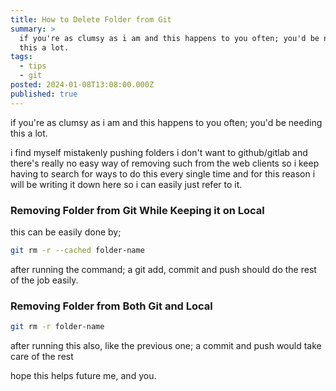 ```yaml
---
title: How to Delete Folder from Git
summary: >
  if you're as clumsy as i am and this happens to you often; you'd be needing
  this a lot.
tags:
  - tips
  - git
posted: 2024-01-08T13:08:00.000Z
published: true
---
```


if you're as clumsy as i am and this happens to you often; you'd be needing this a lot.

i find myself mistakenly pushing folders i don't want to github/gitlab and there's really no easy way of removing such from the web clients so i keep having to search for ways to do this every single time and for this reason i will be writing it down here so i can easily just refer to it.

### Removing Folder from Git While Keeping it on Local

this can be easily done by;

```bash
git rm -r --cached folder-name
```

after running the command; a git add, commit and push should do the rest of the job easily.

### Removing Folder from Both Git and Local

```bash
git rm -r folder-name
```

after running this also, like the previous one; a commit and push would take care of the rest

hope this helps future me, and you.
